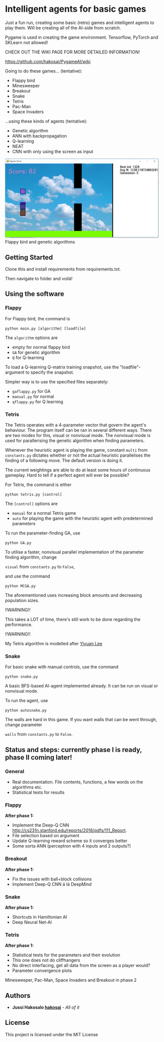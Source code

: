 # Intelligent agents for basic games


Just a fun run, creating some basic (retro) games and intelligent agents to play them. Will be creating all of the AI-side from scratch.

Pygame is used in creating the game environment. Tensorflow, PyTorch and SKLearn not allowed!

CHECK OUT THE WIKI PAGE FOR MORE DETAILED INFORMATION! 

https://github.com/hakosaj/PygameAI/wiki


Going to do these games... (tentative):
  - Flappy bird
  - Minesweeper
  - Breakout
  - Snake
  - Tetris
  - Pac-Man
  - Space Invaders

...using these kinds of agents (tentative):
  - Genetic algorithm
  - ANN with backpropagation
  - Q-learning
  - NEAT
  - CNN with only using the screen as input

![Overview of the simulation](https://github.com/hakosaj/PygameAI/blob/master/flappy/gena.JPG) Flappy bird and genetic algorithms
## Getting Started

Clone this and install requirements from requirements.txt.

Then navigate to folder and voilá!



## Using the software

### Flappy

For Flappy bird, the command is

`python main.py [algorithm] [loadfile]`

The `algorithm` options are
  - empty for normal flappy bird
  - `GA` for genetic algorithm
  - `Q` for Q-learning

To load a Q-learning Q-matrix training snapshot, use the "loadfile"-argument to specify the snapshot.

Simpler way is to use the specified files separately:
- `gaflappy.py` for GA
- `manual.py` for normal
- `qflappy.py` for Q learning


### Tetris

The Tetris operates with a 4-parameter vector that govern the agent's behaviour. The program itself can be ran in several different ways. There are two modes for this, visual or nonvisual mode. The nonvisual mode is used for parallerising the genetic algorithm when finding parameters.

Whenever the heuristic agent is playing the game, constant `multi` from `constants.py` dictates whether or not the actual heuristic parallelises the finding of a following move. The default version is doing it. 


The current weightings are able to do at least some hours of continuous gameplay. Hard to tell if a perfect agent will ever be possible?


For Tetris, the command is either

`python tetris.py [control]`

The `[control]` options are
  - `manual` for a normal Tetris game
  - `auto` for playing the game with the heuristic agent with predetermined parameters


To run the parameter-finding GA, use

`python GA.py`

To utilise a faster, nonvisual parallel implementation of the parameter finding algorithm, change

`visual` from `constants.py` to `False`,

and use the command

`python MCGA.py`


The aforementioned uses increasing block amounts and decreasing population sizes.


!!WARNING!!

This takes a LOT of time, there's still work to be done regarding the performance.

!!WARNING!!


My Tetris algorithm is modelled after [Yiyuan Lee](https://codemyroad.wordpress.com/2013/04/14/tetris-ai-the-near-perfect-player/)


### Snake

For basic snake with manual controls, use the command

`python snake.py`

A basic BFS-based AI-agent implemented already. It can be run on visual or nonvisual mode.

To run the agent, use

`python autosnake.py`

The walls are hard in this game. If you want walls that can be went through, change parameter

`walls` from `constants.py` to `False`.




## Status and steps: currently phase I is ready, phase II coming later!

### General
  - Real documentation. File contents, functions, a few words on the algorithms etc.
  - Statistical tests for results

### Flappy
  
  **After phase 1:**
  - Implement the Deep-Q CNN http://cs231n.stanford.edu/reports/2016/pdfs/111_Report.
  - File selection based on argument
  - Update Q-learning reward scheme so it converges better
  - Some sorta ANN (perceptron with 4 inputs and 2 outputs?)
 
### Breakout

  **After phase 1:**
  - Fix the issues with ball+block collisions
  - Implement Deep-Q CNN á lá DeepMind

### Snake

  **After phase 1:**
  - Shortcuts in Hamiltonian AI
  - Deep Neural Net-AI
  
### Tetris

  **After phase 1:**
  - Statistical tests for the parameters and their evolution
  - This one does not do cliffhangers
  - No direct interfacing, get all data from the screen as a player would?
  - Parameter convergence plots


Minesweeper, Pac-Man, Space Invaders and Breakout in phase 2


## Authors

* **Jussi Hakosalo [hakosaj](https://github.com/hakosaj)** - *All of it* 



## License

This project is licensed under the MIT License 
